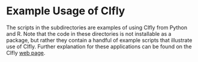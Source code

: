 # Example Usage of CIfly

The scripts in the subdirectories are examples of using CIfly from Python and R. Note that the code in these directories is not installable as a package, but rather they contain a handful of example scripts that illustrate use of CIfly. Further explanation for these applications can be found on the CIfly [web page](https://cifly.pages.dev/applications/).
